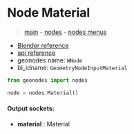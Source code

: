 # Node Material

> [main](../structure.md) - [nodes](nodes.md) - [nodes menus](nodes_menus.md)

- [Blender reference](https://docs.blender.org/manual/en/latest/modeling/geometry_nodes/input/material.html)
- [api reference](https://docs.blender.org/api/current/bpy.types.GeometryNodeInputMaterial.html)
- geonodes name: `WNode`
- bl_idname: `GeometryNodeInputMaterial`

```python
from geonodes import nodes

node = nodes.Material()
```

#### Output sockets:

- **material** : Material

